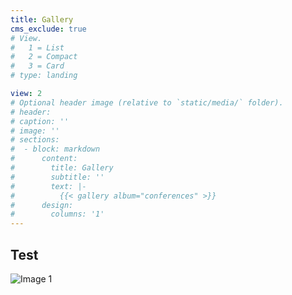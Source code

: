```yaml
---
title: Gallery
cms_exclude: true
# View.
#   1 = List
#   2 = Compact
#   3 = Card
# type: landing

view: 2
# Optional header image (relative to `static/media/` folder).
# header: 
# caption: ''
# image: ''
# sections:
#  - block: markdown
#      content:
#        title: Gallery
#        subtitle: ''
#        text: |-
#          {{< gallery album="conferences" >}}
#      design:
#        columns: '1'
---
```


## Test

![Image 1](assests/media/albums/conferences/IMG_8820.JPG)

